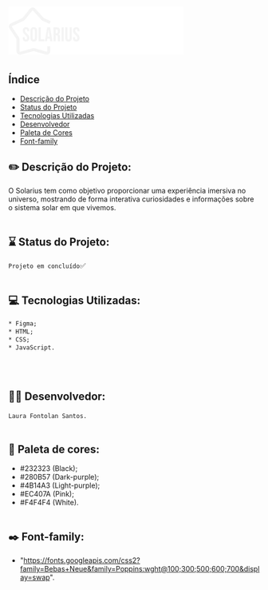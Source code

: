 <h1><img src="./assets/logotipo.svg"></h1>

## Índice

* [Descrição do Projeto](#✏️-descrição-do-projeto)
* [Status do Projeto](#⌛-status-do-projeto)
* [Tecnologias Utilizadas](#💻-tecnologias-utilizadas)
* [Desenvolvedor](#👩‍💻-desenvolvedor)
* [Paleta de Cores](#🎨-paleta-de-cores)
* [Font-family](#✒️-font-family)

## ✏️ Descrição do Projeto:

O Solarius tem como objetivo proporcionar uma experiência imersiva no universo, mostrando de forma interativa curiosidades e informações sobre o sistema solar em que vivemos.
<br><br>


## ⌛ Status do Projeto:

`Projeto em concluído`✅
<br><br>


## 💻 Tecnologias Utilizadas:

    * Figma;
    * HTML;
    * CSS;
    * JavaScript.
<br><br>


## 👩‍💻 Desenvolvedor:

`Laura Fontolan Santos.`
<br><br>


## 🎨 Paleta de cores:

- #232323 (Black);
- #280B57 (Dark-purple);
- #4B14A3 (Light-purple);
- #EC407A (Pink);
- #F4F4F4 (White).
<br><br>


## ✒️ Font-family:

- "https://fonts.googleapis.com/css2?family=Bebas+Neue&family=Poppins:wght@100;300;500;600;700&display=swap".







